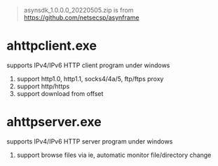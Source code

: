 > asynsdk_1.0.0.0_20220505.zip is from https://github.com/netsecsp/asynframe  

# ahttpclient.exe
supports IPv4/IPv6 HTTP client program under windows  
1. support http1.0, http1.1, socks4/4a/5, ftp/ftps proxy  
2. support http/https  
3. support download from offset

# ahttpserver.exe
supports IPv4/IPv6 HTTP server program under windows  
1. support browse files via ie, automatic monitor file/directory change  
